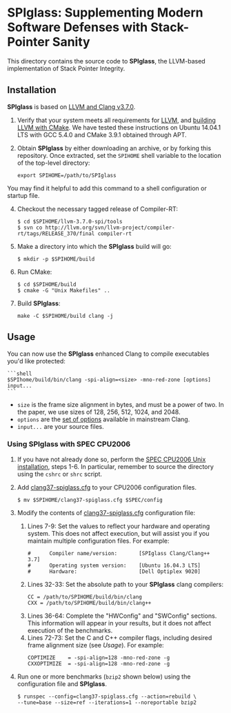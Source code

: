 # SPIglass: Supplementing Modern Software Defenses with Stack-Pointer Sanity

This directory contains the source code to **SPIglass**, the LLVM-based implementation of Stack Pointer Integrity.

## Installation

**SPIglass** is based on [LLVM and Clang v3.7.0](http://releases.llvm.org/download.html#3.7.0).

1. Verify that your system meets all requirements for [LLVM](http://llvm.org/releases/3.7.0/docs/GettingStarted.html#requirements), and [building LLVM with CMake](http://releases.llvm.org/3.7.0/docs/CMake.html). We have tested these instructions on Ubuntu 14.04.1 LTS with GCC 5.4.0 and CMake 3.9.1 obtained through APT.

2. Obtain **SPIglass** by either downloading an archive, or by forking this repository. Once extracted, set the `SPIHOME` shell variable to the location of the top-level directory:

    ```shell
    export SPIHOME=/path/to/SPIglass
    ```
You may find it helpful to add this command to a shell configuration or startup file.

4. Checkout the necessary tagged release of Compiler-RT:

    ```shell
    $ cd $SPIHOME/llvm-3.7.0-spi/tools
    $ svn co http://llvm.org/svn/llvm-project/compiler-rt/tags/RELEASE_370/final compiler-rt
    ```

5. Make a directory into which the **SPIglass** build will go:

    ```shell
    $ mkdir -p $SPIHOME/build
    ```

6. Run CMake:

    ```shell
    $ cd $SPIHOME/build
    $ cmake -G "Unix Makefiles" ..
    ```

7. Build **SPIglass**:

    ```shell
    make -C $SPIHOME/build clang -j
    ```

## Usage
You can now use the **SPIglass** enhanced Clang to compile executables you'd like protected:

    ```shell
    $SPIhome/build/bin/clang -spi-align=<size> -mno-red-zone [options] input...
    ```

- `size` is the frame size alignment in bytes, and must be a power of two. In the paper, we use sizes of 128, 256, 512, 1024, and 2048.
- `options` are the [set of options](https://clang.llvm.org/docs/CommandGuide/clang.html#options) available in mainstream Clang.
- `input...` are your source files.

### Using SPIglass with SPEC CPU2006

1. If you have not already done so, perform the [SPEC CPU2006 Unix installation](https://www.spec.org/cpu2006/docs/install-guide-unix.html), steps 1-6. In particular, remember to source the directory using the `cshrc` or `shrc` script.
2. Add [clang37-spiglass.cfg](./clang37-spiglass.cfg) to your CPU2006 configuration files.

    ```shell
    $ mv $SPIHOME/clang37-spiglass.cfg $SPEC/config
    ```
3. Modify the contents of  [clang37-spiglass.cfg](./SPIglass1.0/linux64-amd64-clang37-spiglass.cfg) configuration file:
    1. Lines 7-9: Set the values to reflect your hardware and operating system. This does not affect execution, but will assist you if you maintain multiple configuration files. For example:
        ```
        #      Compiler name/version:       [SPIglass Clang/Clang++ 3.7]
        #      Operating system version:    [Ubuntu 16.04.3 LTS]
        #      Hardware:                    [Dell Optiplex 9020]
        ```
    2. Lines 32-33: Set the absolute path to your **SPIglass** clang compilers:
        ```
        CC = /path/to/SPIHOME/build/bin/clang
        CXX = /path/to/SPIHOME/build/bin/clang++
        ```
    3. Lines 36-64: Complete the "HWConfig" and "SWConfig" sections. This information will appear in your results, but it does not affect execution of the benchmarks.
    4. Lines 72-73: Set the C and C++ compiler flags, including desired frame alignment size (see _Usage_). For example:
        ```
        COPTIMIZE    = -spi-align=128 -mno-red-zone -g
        CXXOPTIMIZE  = -spi-align=128 -mno-red-zone -g
        ```

4. Run one or more benchmarks (`bzip2` shown below) using the configuration file and **SPIglass**.

    ```shell
    $ runspec --config=clang37-spiglass.cfg --action=rebuild \
    --tune=base --size=ref --iterations=1 --noreportable bzip2
    ```
